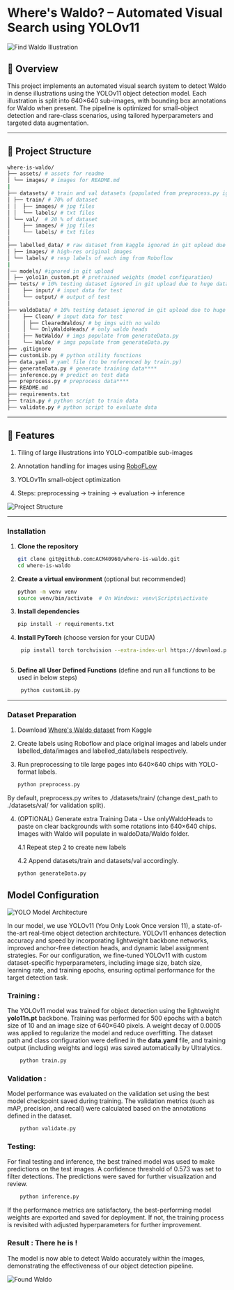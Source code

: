 
# Where's Waldo? – Automated Visual Search using YOLOv11

![Find Waldo Illustration](/assets/images/1.jpg "Find Waldo Illustration")

## 📜 Overview

This project implements an automated visual search system to detect Waldo in dense illustrations using the YOLOv11 object detection model. Each illustration is split into 640×640 sub-images, with bounding box annotations for Waldo when present. The pipeline is optimized for small-object detection and rare-class scenarios, using tailored hyperparameters and targeted data augmentation.

---

## 📂 Project Structure

```bash
where-is-waldo/
├── assets/ # assets for readme
│ └── images/ # images for README.md
|
├── datasets/ # train and val datasets (populated from preprocess.py ignored in git due to huge dataset)
│ ├── train/ # 70% of dataset
│ │  ├── images/ # jpg files
│ │  └── labels/ # txt files
│ └── val/  # 20 % of dataset
│    ├── images/ # jpg files
│    └── labels/ # txt files
│
├── labelled_data/ # raw dataset from kaggle ignored in git upload due to huge dataset
│ ├── images/ # high-res original images
│ └── labels/ # resp labels of each img from Roboflow
|
│── models/ #ignored in git upload 
│ ├── yolo11n_custom.pt # pretrained weights (model configuration)
├── tests/ # 10% testing dataset ignored in git upload due to huge dataset
│    ├── input/ # input data for test
│    └── output/ # output of test
│
├── waldoData/ # 10% testing dataset ignored in git upload due to huge dataset
│    ├── Clean/ # input data for test
│    │ ├── ClearedWaldos/ # bg imgs with no waldo
│    │ └── OnlyWaldoHeads/ # only waldo heads
│    ├── NotWaldo/ # imgs populate from generateData.py
│    └── Waldo/ # imgs populate from generateData.py
├── .gitignore
├── customLib.py # python utility functions
├── data.yaml # yaml file (to be referenced by train.py)
├── generateData.py # generate training data****
├── inference.py # predict on test data
├── preprocess.py # preprocess data****
├── README.md 
├── requirements.txt
├── train.py # python script to train data
├── validate.py # python script to evaluate data
```

---

## 🚀 Features

1. Tiling of large illustrations into YOLO-compatible sub-images

2. Annotation handling for images using [RoboFLow](https://app.roboflow.com/)

3. YOLOv11n small-object optimization

4. Steps: preprocessing → training → evaluation → inference

![Project Structure](/assets/images/waldov2.png "Project Structure")

---

### Installation

1. **Clone the repository**

   ```bash
   git clone git@github.com:ACM40960/where-is-waldo.git
   cd where-is-waldo

2. **Create a virtual environment** (optional but recommended)

    ```bash
   python -m venv venv
   source venv/bin/activate  # On Windows: venv\Scripts\activate

3. **Install dependencies**

    ```bash
    pip install -r requirements.txt

4. **Install PyTorch** (choose version for your CUDA)

   ```bash
    pip install torch torchvision --extra-index-url https://download.pytorch.org/whl/cu118 # Example for CUDA 11.8
    
5. **Define all User Defined Functions** (define and run all functions to be used in below steps)

   ```bash
    python customLib.py
    ```
    
---

### Dataset Preparation

1. Download [Where's Waldo dataset](https://www.kaggle.com/datasets/residentmario/wheres-waldo) from Kaggle

2. Create labels using Roboflow and place original images and labels under labelled_data/images and labelled_data/labels respectively.

3. Run preprocessing to tile large pages into 640×640 chips with YOLO-format labels.

    ```bash
    python preprocess.py

By default, preprocess.py writes to ./datasets/train/ (change dest_path to ./datasets/val/ for validation split).

4. (OPTIONAL) Generate extra Training Data - Use onlyWaldoHeads to paste on clear backgrounds with some rotations into 640×640 chips. Images with Waldo will populate in waldoData/Waldo folder. 

    4.1 Repeat step 2 to create new labels

    4.2 Append datasets/train and datasets/val accordingly.

    ```bash
    python generateData.py

## Model Configuration
![YOLO Model Architecture](/assets/images/YOLOv11.webp "YOLOv11 Architecture")

In our model, we use YOLOv11 (You Only Look Once version 11), a state-of-the-art real-time object detection architecture. YOLOv11 enhances detection accuracy and speed by incorporating lightweight backbone networks, improved anchor-free detection heads, and dynamic label assignment strategies. For our configuration, we fine-tuned YOLOv11 with custom dataset-specific hyperparameters, including image size, batch size, learning rate, and training epochs, ensuring optimal performance for the target detection task.

### Training :
The YOLOv11 model was trained for object detection using the lightweight **yolo11n.pt** backbone. Training was performed for 500 epochs with a batch size of 10 and an image size of 640×640 pixels. A weight decay of 0.0005 was applied to regularize the model and reduce overfitting. The dataset path and class configuration were defined in the **data.yaml** file, and training output (including weights and logs) was saved automatically by Ultralytics.

```bash
    python train.py
```


### Validation :
Model performance was evaluated on the validation set using the best model checkpoint saved during training. The validation metrics (such as mAP, precision, and recall) were calculated based on the annotations defined in the dataset.

```bash
    python validate.py
```
### Testing:

For final testing and inference, the best trained model was used to make predictions on the test images. A confidence threshold of 0.573 was set to filter detections. The predictions were saved for further visualization and review.

```bash
    python inference.py
```

If the performance metrics are satisfactory, the best-performing model weights are exported and saved for deployment.
If not, the training process is revisited with adjusted hyperparameters for further improvement.

### Result : There he is !
The model is now able to detect Waldo accurately within the images, demonstrating the effectiveness of our object detection pipeline.

![Found Waldo](/assets/images/Found_Waldo.png "Found Waldo")